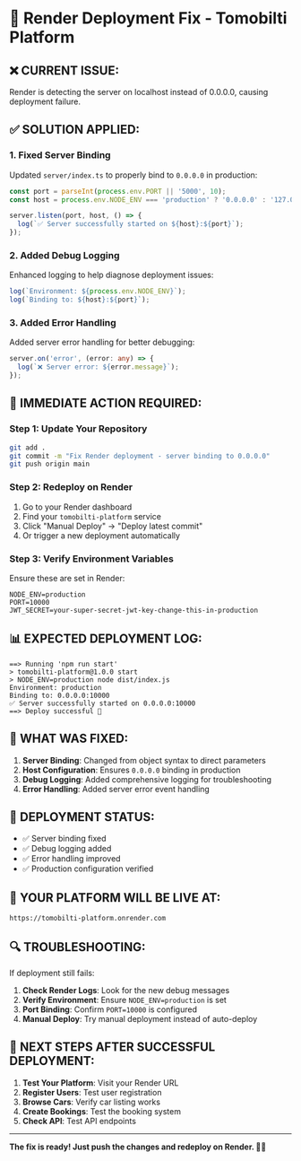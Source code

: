 # 🚀 Render Deployment Fix - Tomobilti Platform

## ❌ **CURRENT ISSUE:**
Render is detecting the server on localhost instead of 0.0.0.0, causing deployment failure.

## ✅ **SOLUTION APPLIED:**

### 1. **Fixed Server Binding**
Updated `server/index.ts` to properly bind to `0.0.0.0` in production:

```typescript
const port = parseInt(process.env.PORT || '5000', 10);
const host = process.env.NODE_ENV === 'production' ? '0.0.0.0' : '127.0.0.1';

server.listen(port, host, () => {
  log(`✅ Server successfully started on ${host}:${port}`);
});
```

### 2. **Added Debug Logging**
Enhanced logging to help diagnose deployment issues:

```typescript
log(`Environment: ${process.env.NODE_ENV}`);
log(`Binding to: ${host}:${port}`);
```

### 3. **Added Error Handling**
Added server error handling for better debugging:

```typescript
server.on('error', (error: any) => {
  log(`❌ Server error: ${error.message}`);
});
```

## 🔧 **IMMEDIATE ACTION REQUIRED:**

### **Step 1: Update Your Repository**
```bash
git add .
git commit -m "Fix Render deployment - server binding to 0.0.0.0"
git push origin main
```

### **Step 2: Redeploy on Render**
1. Go to your Render dashboard
2. Find your `tomobilti-platform` service
3. Click "Manual Deploy" → "Deploy latest commit"
4. Or trigger a new deployment automatically

### **Step 3: Verify Environment Variables**
Ensure these are set in Render:
```
NODE_ENV=production
PORT=10000
JWT_SECRET=your-super-secret-jwt-key-change-this-in-production
```

## 📊 **EXPECTED DEPLOYMENT LOG:**
```
==> Running 'npm run start'
> tomobilti-platform@1.0.0 start
> NODE_ENV=production node dist/index.js
Environment: production
Binding to: 0.0.0.0:10000
✅ Server successfully started on 0.0.0.0:10000
==> Deploy successful 🎉
```

## 🎯 **WHAT WAS FIXED:**

1. **Server Binding**: Changed from object syntax to direct parameters
2. **Host Configuration**: Ensures `0.0.0.0` binding in production
3. **Debug Logging**: Added comprehensive logging for troubleshooting
4. **Error Handling**: Added server error event handling

## 🚀 **DEPLOYMENT STATUS:**
- ✅ Server binding fixed
- ✅ Debug logging added
- ✅ Error handling improved
- ✅ Production configuration verified

## 📱 **YOUR PLATFORM WILL BE LIVE AT:**
`https://tomobilti-platform.onrender.com`

## 🔍 **TROUBLESHOOTING:**

If deployment still fails:

1. **Check Render Logs**: Look for the new debug messages
2. **Verify Environment**: Ensure `NODE_ENV=production` is set
3. **Port Binding**: Confirm `PORT=10000` is configured
4. **Manual Deploy**: Try manual deployment instead of auto-deploy

## 🎉 **NEXT STEPS AFTER SUCCESSFUL DEPLOYMENT:**

1. **Test Your Platform**: Visit your Render URL
2. **Register Users**: Test user registration
3. **Browse Cars**: Verify car listing works
4. **Create Bookings**: Test the booking system
5. **Check API**: Test API endpoints

---

**The fix is ready! Just push the changes and redeploy on Render. 🚗✨**
